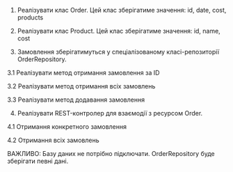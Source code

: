 1. Реалізувати клас Order. Цей клас зберігатиме значення: id, date, cost, products

2. Реалізувати клас Product. Цей клас зберігатиме значення: id, name, cost

3. Замовлення зберігатимуться у спеціалізованому класі-репозиторії OrderRepository.

3.1 Реалізувати метод отримання замовлення за ID

3.2 Реалізувати метод отримання всіх замовлень

3.3 Реалізувати метод додавання замовлення

4. Реалізувати REST-контролер для взаємодії з ресурсом Order.

4.1 Отримання конкретного замовлення

4.2 Отримання всіх замовлень

ВАЖЛИВО: Базу даних не потрібно підключати. OrderRepository буде зберігати певні дані.